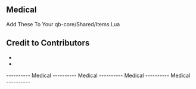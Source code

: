 ## Medical
Add These To Your qb-core/Shared/Items.Lua

## Credit to Contributors
 - 
 - 


----------  Medical  ----------  Medical  ----------  Medical  ----------  Medical  ----------


